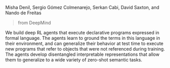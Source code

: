 Misha Denil, Sergio Gómez Colmenarejo, Serkan Cabi, David Saxton, and Nando de Freitas
> from DeepMind

We build deep RL agents that execute declarative programs expressed in formal language. 
The agents learn to ground the terms in this language in their environment, and can generalize their behavior at test time to execute new programs that refer to objects that were not referenced during training. 
The agents develop disentangled interpretable representations that allow them to generalize to a wide variety of zero-shot semantic tasks.
